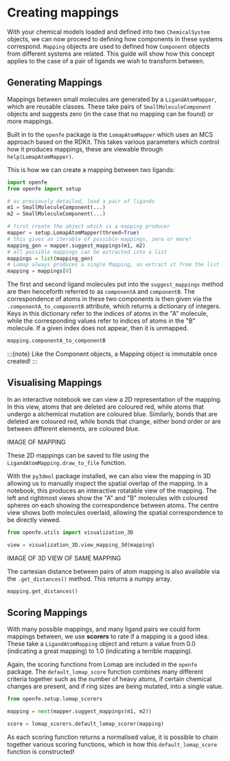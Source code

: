 # Creating mappings

With your chemical models loaded and defined into two ``ChemicalSystem`` objects,
we can now proceed to defining how components in these systems correspond.
``Mapping`` objects are used to defined how ``Component`` objects from different systems are related.
This guide will show how this concept applies to the case of a pair of ligands we wish to transform between.

## Generating Mappings

Mappings between small molecules are generated by a ``LigandAtomMapper``,
which are reusable classes.
These take pairs of ``SmallMoleculeComponent`` objects and suggests zero
(in the case that no mapping can be found) or more mappings.

Built in to the ``openfe`` package is the ``LomapAtomMapper``
which uses an MCS approach based on the RDKit.
This takes various parameters which control how it produces mappings,
these are viewable through ``help(LomapAtomMapper)``.

This is how we can create a mapping between two ligands: 

```python
import openfe
from openfe import setup

# as previously detailed, load a pair of ligands
m1 = SmallMoleculeComponent(...)
m2 = SmallMoleculeComponent(...)

# first create the object which is a mapping producer
mapper = setup.LomapAtomMapper(threed=True)
# this gives an iterable of possible mappings, zero or more!
mapping_gen = mapper.suggest_mappings(m1, m2)
# all possible mappings can be extracted into a list
mappings = list(mapping_gen)
# Lomap always produces a single Mapping, so extract it from the list
mapping = mappings[0]
```

The first and second ligand molecules put into the ``suggest_mappings`` method
are then henceforth referred to as ``componentA`` and ``componentB``.
The correspondence of atoms in these two components is then given via the `.componentA_to_componentB` attribute,
which returns a dictionary of integers.
Keys in this dictionary refer to the indices of atoms in the "A" molecule,
while the corresponding values refer to indices of atoms in the "B" molecule.
If a given index does not appear, then it is unmapped.

```python
mapping.componentA_to_componentB
```

:::{note}
Like the Component objects, a Mapping object is immutable once created!
:::

## Visualising Mappings

In an interactive notebook we can view a 2D representation of the mapping.
In this view,
atoms that are deleted are coloured red, while atoms that undergo a alchemical mutation are coloured blue.
Similarly, bonds that are deleted are coloured red,
while bonds that change, either bond order or are between different elements,
are coloured blue.

IMAGE OF MAPPING

These 2D mappings can be saved to file using the ``LigandAtomMapping.draw_to_file`` function.

With the ``py3dmol`` package installed,
we can also view the mapping in 3D allowing us to manually inspect the spatial overlap
of the mapping.
In a notebook, this produces an interactive rotatable view of the mapping.
The left and rightmost views show the "A" and "B" molecules
with coloured spheres on each showing the correspondence between atoms.
The centre view shows both molecules overlaid, allowing the spatial correspondence to be directly viewed.

```python
from openfe.utils import visualization_3D

view = visualization_3D.view_mapping_3d(mapping)
```

IMAGE OF 3D VIEW OF SAME MAPPING

The cartesian distance between pairs of atom mapping is also available via the `.get_distances()` method.
This returns a numpy array.

```python
mapping.get_distances()


```

## Scoring Mappings

With many possible mappings,
and many ligand pairs we could form mappings between,
we use **scorers** to rate if a mapping is a good idea.
These take a ``LigandAtomMapping`` object and return a value from 0.0 (indicating a great mapping)
to 1.0 (indicating a terrible mapping).

Again, the scoring functions from Lomap are included in the ``openfe`` package.
The ``default_lomap_score`` function combines many different criteria together
such as the number of heavy atoms,
if certain chemical changes are present,
and if ring sizes are being mutated,
into a single value.

```python
from openfe.setup.lomap_scorers

mapping = next(mapper.suggest_mappings(m1, m2))

score = lomap_scorers.default_lomap_scorer(mapping)
```

As each scoring function returns a normalised value,
it is possible to chain together various scoring functions,
which is how this ``default_lomap_score`` function is constructed!